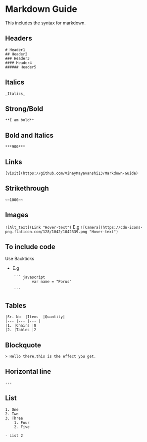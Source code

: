 # Markdown Guide

This includes the syntax for markdown.

## Headers
```
# Header1
## Header2
### Header3
#### Header4
###### Header5
```
## Italics
``` _Italics_ ```

## Strong/Bold

``` **I am bold** ```

## Bold and Italics
``` ***900*** ```

## Links 
``` [Visit](https://github.com/VinayMayavanshi13/Markdown-Guide)  ```

## Strikethrough
``` ~~1000~~ ```

## Images
``` ![Alt_text](Link "Hover-text") ```
E.g 
``` ![Camera](https://cdn-icons-png.flaticon.com/128/1042/1042339.png "Hover-text") ```

## To include code
Use Backticks
- E.g
```
    ``` javascript
            var name = "Porus"
       
    ```
```

## Tables 
```
|Sr. No  |Items  |Quantity|
|--- |--- |--- |
|1. |Chairs |8
|2. |Tables |2
```
## Blockquote
``` 
> Hello there,this is the effect you get.
```
## Horizontal line
``` --- ```

## List 
``` 
1. One
2. Two
3. Three
    1. Four
    2. Five

- List 2
``` 
